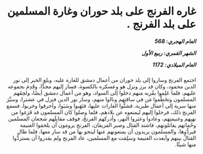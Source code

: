 <h1 dir="rtl">غاره الفرنج على بلد حوران وغارة المسلمين على بلد الفرنج .</h1>

<h5 dir="rtl">العام الهجري:  568

الشهر القمري: ربيع الأول

العام الميلادي: 1172</h5>

<p dir="rtl">اجتمع الفرنج وساروا إلى بلد حوران من أعمال دمشق للغارة عليه، وبلغ الخبر إلى نور الدين محمود، وكان قد برز ونزل هو وعسكره بالكسوة، فسار إليهم مجدًّا، وقَدِمَ بجموعه عليهم، فلما عَلِموا بقُربه منهم دخلوا إلى السواد، وهو من أعمال دمشق أيضًا، ولحِقَهم المسلمون وتخَطَّفوا مَن في ساقتهم ونالوا منهم، وسار نور الدين فنزل في عشترا، وسيَّرَ منها سرية إلى أعمال طبرية، فشنُّوا الغارات عليها، فنَهَبوا وسَبَوا، وأحرقوا وخربوا، فسمع الفرنج ذلك، فرحلوا إليهم ليمنعوه عن بلادهم، فلما وصلوا كان المسلمون قد فَرَغوا من نهبِهم وغنيمتِهم، وعادوا وعبَروا النهر، وأدركهم الفرنجُ، فوقف مقابِلَهم شجعان المسلمين وحُماتهم يقاتلونهم، فاشتد القتال وصبر الفريقان، الفرنج يرومون أن يلحقوا الغنيمة فيردُّوها، والمسلمون يريدون أن يمنعونهم عنها لينجو بها من قد سار معها، فلما طال القتالُ بينهم وأبعدت الغنيمة وسلِمَت مع المسلمين، عاد الفرنج ولم يقدروا أن يستردُّوا منها شيئًا.</p></br>
